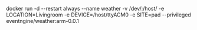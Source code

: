 docker run -d --restart always --name weather -v /dev/:/host/ -e LOCATION=Livingroom -e DEVICE=/host/ttyACM0 -e SITE=pad --privileged eventngine/weather:arm-0.0.1
